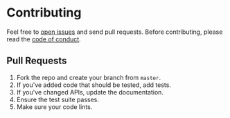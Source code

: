 # Contributing

Feel free to [open issues](https://github.com/eric-harms/ellucianil-seed/issues) and send pull requests. Before contributing, please read the [code of conduct](CODE_OF_CONDUCT.md).

## Pull Requests

1. Fork the repo and create your branch from `master`.
2. If you've added code that should be tested, add tests.
3. If you've changed APIs, update the documentation.
4. Ensure the test suite passes.
5. Make sure your code lints.
